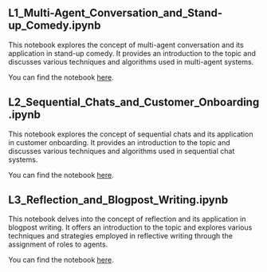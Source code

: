 
## L1_Multi-Agent_Conversation_and_Stand-up_Comedy.ipynb

This notebook explores the concept of multi-agent conversation and its application in stand-up comedy. It provides an introduction to the topic and discusses various techniques and algorithms used in multi-agent systems.

You can find the notebook [here](/notebooks/L1_Multi-Agent_Conversation_and_Stand-up_Comedy.ipynb).

## L2_Sequential_Chats_and_Customer_Onboarding.ipynb

This notebook explores the concept of sequential chats and its application in customer onboarding. It provides an introduction to the topic and discusses various techniques and algorithms used in sequential chat systems.

You can find the notebook [here](/notebooks/L2_Sequential_Chats_and_Customer_Onboarding.ipynb).

## L3_Reflection_and_Blogpost_Writing.ipynb

This notebook delves into the concept of reflection and its application in blogpost writing. It offers an introduction to the topic and explores various techniques and strategies employed in reflective writing through the assignment of roles to agents.

You can find the notebook [here](/notebooks/L3_Reflection_and_Blogpost_Writing.ipynb).
